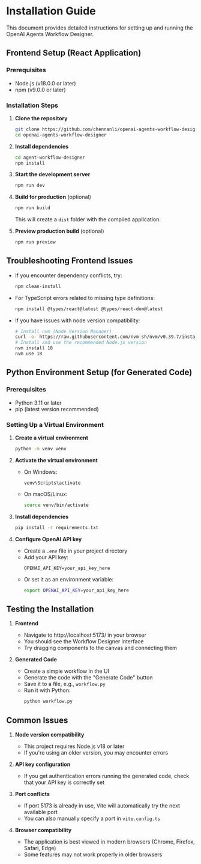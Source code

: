 # Installation Guide

This document provides detailed instructions for setting up and running the OpenAI Agents Workflow Designer.

## Frontend Setup (React Application)

### Prerequisites
- Node.js (v18.0.0 or later)
- npm (v9.0.0 or later)

### Installation Steps

1. **Clone the repository**
   ```bash
   git clone https://github.com/chennanli/openai-agents-workflow-designer.git
   cd openai-agents-workflow-designer
   ```

2. **Install dependencies**
   ```bash
   cd agent-workflow-designer
   npm install
   ```

3. **Start the development server**
   ```bash
   npm run dev
   ```

4. **Build for production** (optional)
   ```bash
   npm run build
   ```
   This will create a `dist` folder with the compiled application.

5. **Preview production build** (optional)
   ```bash
   npm run preview
   ```

## Troubleshooting Frontend Issues

- If you encounter dependency conflicts, try:
  ```bash
  npm clean-install
  ```

- For TypeScript errors related to missing type definitions:
  ```bash
  npm install @types/react@latest @types/react-dom@latest
  ```

- If you have issues with node version compatibility:
  ```bash
  # Install nvm (Node Version Manager)
  curl -o- https://raw.githubusercontent.com/nvm-sh/nvm/v0.39.7/install.sh | bash
  # Install and use the recommended Node.js version
  nvm install 18
  nvm use 18
  ```

## Python Environment Setup (for Generated Code)

### Prerequisites
- Python 3.11 or later
- pip (latest version recommended)

### Setting Up a Virtual Environment

1. **Create a virtual environment**
   ```bash
   python -m venv venv
   ```

2. **Activate the virtual environment**
   - On Windows:
     ```
     venv\Scripts\activate
     ```
   - On macOS/Linux:
     ```bash
     source venv/bin/activate
     ```

3. **Install dependencies**
   ```bash
   pip install -r requirements.txt
   ```

4. **Configure OpenAI API key**
   - Create a `.env` file in your project directory
   - Add your API key:
     ```
     OPENAI_API_KEY=your_api_key_here
     ```
   - Or set it as an environment variable:
     ```bash
     export OPENAI_API_KEY=your_api_key_here
     ```

## Testing the Installation

1. **Frontend**
   - Navigate to http://localhost:5173/ in your browser
   - You should see the Workflow Designer interface
   - Try dragging components to the canvas and connecting them

2. **Generated Code**
   - Create a simple workflow in the UI
   - Generate the code with the "Generate Code" button
   - Save it to a file, e.g., `workflow.py`
   - Run it with Python:
     ```bash
     python workflow.py
     ```

## Common Issues

1. **Node version compatibility**
   - This project requires Node.js v18 or later
   - If you're using an older version, you may encounter errors

2. **API key configuration**
   - If you get authentication errors running the generated code, check that your API key is correctly set

3. **Port conflicts**
   - If port 5173 is already in use, Vite will automatically try the next available port
   - You can also manually specify a port in `vite.config.ts`

4. **Browser compatibility**
   - The application is best viewed in modern browsers (Chrome, Firefox, Safari, Edge)
   - Some features may not work properly in older browsers
